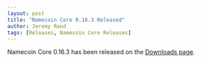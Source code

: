 ```yaml
---
layout: post
title: "Namecoin Core 0.16.3 Released"
author: Jeremy Rand
tags: [Releases, Namecoin Core Releases]
---
```


Namecoin Core 0.16.3 has been released on the [Downloads page]({{site.baseurl}}download/#namecoin-core-client-stable-release).
